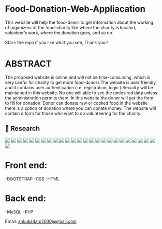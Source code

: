 # Food-Donation-Web-Appliacation
This website will help the food-donor to get information about the working of organizers of the food-charity like where the charity is located, volunteer’s work, where the donation goes, and so on.

Star⭐ the repo if you like what you see, Thank you!!

# ABSTRACT
The proposed website is online and will not be time-consuming, which is very useful for charity to get more food-donors.The website is user friendly and it contains user authentication (i.e. registration, login ).Security will be maintained in this website. No one will able to see the undesired data unless the administration permits them.
In this website the donor will get the form to fill for donation. Donor can donate raw or cooked food.In the website there is a  option of donation where you can donate money.
The website will contain a form for those who want to do volunteering for the charity.

## 📸 Research

![](https://github.com/kadamankita/Food-Donation-Web-Appliacation/blob/main/s1.png)
![](https://github.com/kadamankita/Food-Donation-Web-Appliacation/blob/main/s2.png)
![](https://github.com/kadamankita/Food-Donation-Web-Appliacation/blob/main/s3.png)
![](https://github.com/kadamankita/Food-Donation-Web-Appliacation/blob/main/s4.png)
![](http://github.com/kadamankita/Food-Donation-Web-Appliacation/blob/main/s5.png)
![](https://github.com/kadamankita/Food-Donation-Web-Appliacation/blob/main/s6.png)
![](https://github.com/kadamankita/Food-Donation-Web-Appliacation/blob/main/s7.png)
![](https://github.com/kadamankita/Food-Donation-Web-Appliacation/blob/main/s8.png)
![](https://github.com/kadamankita/Food-Donation-Web-Appliacation/blob/main/s9.png)
![](https://github.com/kadamankita/Food-Donation-Web-Appliacation/blob/main/s110.png)
![](https://github.com/kadamankita/Food-Donation-Web-Appliacation/blob/main/s11.png)
![](https://github.com/kadamankita/Food-Donation-Web-Appliacation/blob/main/s12.png)
![](https://github.com/kadamankita/Food-Donation-Web-Appliacation/blob/main/s13.png)
![](https://github.com/kadamankita/Food-Donation-Web-Appliacation/blob/main/s14.png)
![](https://github.com/kadamankita/Food-Donation-Web-Appliacation/blob/main/s15.png)
![](https://github.com/kadamankita/Food-Donation-Web-Appliacation/blob/main/s16.png)
![](https://github.com/kadamankita/Food-Donation-Web-Appliacation/blob/main/s17.png)
![](https://github.com/kadamankita/Food-Donation-Web-Appliacation/blob/main/s18.png)
![](https://github.com/kadamankita/Food-Donation-Web-Appliacation/blob/main/s19.png)
![](https://github.com/kadamankita/Food-Donation-Web-Appliacation/blob/main/s20.png)
![](https://github.com/kadamankita/Food-Donation-Web-Appliacation/blob/main/s21.png)
![](https://github.com/kadamankita/Food-Donation-Web-Appliacation/blob/main/s22.png)
![](https://github.com/kadamankita/Food-Donation-Web-Appliacation/blob/main/s23.png)
![](https://github.com/kadamankita/Food-Donation-Web-Appliacation/blob/main/s24.png)
![](https://github.com/kadamankita/Food-Donation-Web-Appliacation/blob/main/s25.png)
![](https://github.com/kadamankita/Food-Donation-Web-Appliacation/blob/main/s26.png)


# Front end:
-BOOTSTRAP
-CSS
-HTML

# Back  end:
-MySQL
-PHP

Email: ankukadam2000@gmail.com
